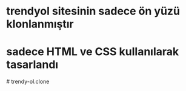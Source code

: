 # trendyol sitesinin sadece ön yüzü klonlanmıştır

# sadece HTML ve CSS kullanılarak tasarlandı

<img srcc="trendy-ol.clone.gif"/>#   t r e n d y - o l . c l o n e  
 